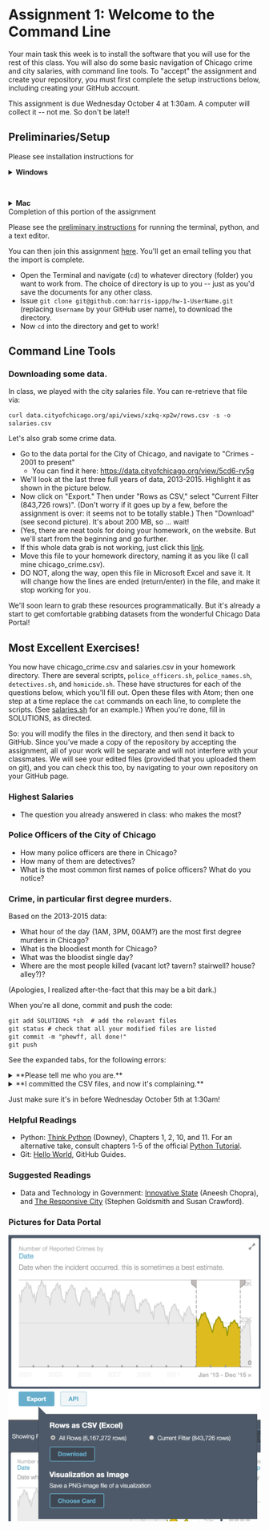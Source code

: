 # Assignment 1: Welcome to the Command Line   

Your main task this week is to install the software that you will use for the rest of this class.
You will also do some basic navigation of Chicago crime and city salaries, with command line tools.
To "accept" the assignment and create your repository,
  you must first complete the setup instructions below,
  including creating your GitHub account.

This assignment is due Wednesday October 4 at 1:30am.
A computer will collect it -- not me.  So don't be late!!

## Preliminaries/Setup

Please see installation instructions for
&nbsp;<details><summary>**Windows**</summary>
   # Installing Cygwin 
   
   Please do this before the first class.
   
   * Go to https://cygwin.com/install.html
   * Download the 64-bit version ([setup-x86_64.exe](https://cygwin.com/setup-x86_64.exe)) and open it.
   * Click through the first setup window (Cygwin Setup).
   * "Choose Installation Type" → "Install from Internet."
   * "Choose Installation Directory" → whatever you'd like, but the default (C:\cygwin64) is good.
   * "Select Local Package Directory" → again, whatever you'd like, but the Downloads default  is good.
   * "Select Connection Type" → "Direct Connection"
   * "Choose Download Sites" → any are fine.
   * "Select packages."  Pay attention here: what you're doing is selecting the "additional prorams that you'll want!
      * search "git".  Expand "Devel" (developpper).  Click on "git: Distributed version control system", so that it says 2.8.2-1 (or so), instead of "Skip".
      * search "vim".  Expand "Editors" (text editors).  Click on "vim: Vi IMproved - enhanced vi editor\", so that it says 7.3.2181-1, instead of "Skip"
      * search "python3".  Expand "Python.  Click on "python3: Py3K language interpreter" to see version 3.2.5-4 instead of "Skip".
      * search "curl".  Expand "net".  Click on curl so that it doesn't Skip.
      * Next.
   * "Resolving Dependencies" → Next.  (i.e., leave "Select required packages (RECOMMENDED)" checked.)
   * The setup will now start "spinning."  Give it some time.
   * "Installation Status and Create Icons" → Up to you ("Finish").  I do have the icons.
   
   Bonus: if you need to install additional packages, you can just run the exact same cygwin installer, over and over again, adding the extra packages you want (e.g., curl).
   
   # Install Anaconda
   * Go to https://www.continuum.io/downloads.  Download and open the 64-bit installer.  (Don't give them your email!)
   * Setup: Next.
   * "License Agreement" → Agree to the terms and conditions.
   * "Select Installation Type" → Just Me (recommended).
   * "Choose Install Location" → Default is probably fine.  *Make a note of where it goes.*  In my case:
      * `C:\cygwin64\home\<YOUR_USER_ID>\Continuum\Anaconda3`  (`<YOUR_USER_ID>` is actually your user id, not that string.)
   * "Advanced Installation Options" → just accept. "Install."  (Let it go.)
   * Learn about Anaconda cloud only if you feel like it (no).
   * Now, open up cygwin.  You will be at /home/\<YOUR_USER_ID\>/.  Type `which python`.  It will probably _not_ be the one you just installed.
      * Using Atom, open up the file `.bashrc`, which should be in `/home/UserName/` in your cygwin directory: in my case, `C:\cygwin\home\jsaxon\.bashrc`.
      * At the end of this fille, add and save (with an appropriate substitution for the path)</br>
         `export PATH=/cygdrive/c/the/path/to/your/Continuum/Anaconda3:$PATH`
      * What is this doing?  The `.bashrc` file runs every time you open up a terminal, to initialize your environment.  We want to modify that initialization.  The `PATH` is the list of places, separated by colons, where the computer looks for programs.  Your computer may have found `python` before, if there was some copy of `python` on your machine.  But you want it to first find (and therefore _use_) this new copy from Anaconda, which has these nifty doodads that we'll use later in the course.  By running `export PATH=...`, you are updating your `PATH` accordingly.  
   * Now, when you open cygwin, you should be able to get a python prompt via `python -i` (return) (it should say "Python 3.5.2 |Anaconda 4.1.1 ..."), and a Jupyter notebook with `./Continuum/Anaconda3/Scripts/jupyter-notebook.exe` (return).
   
   # Atom Install.
   * Go to atom.io and download the Windows installer.  Launch it.  It is that simple.
   </details>
   
&nbsp;<details><summary>**Mac**</summary>
   * You will need to have a 'Terminal' set up on your computer.  If you're running a Mac, it _is_ installed.  Just Spotlight search for 'Terminal.'  
   * Download the Python 3.5, 64-bit [Anaconda](https://www.continuum.io/downloads) (Graphical Installer is easier), and install it on your computer.  (It may ask for your business email -- ignore it.)  When the install is complete, if you now run your Terminal and type `python`, then hit `<Enter>`, you should get a new command prompt.  It should say `Python 3.5.2 |Anaconda...`  You can test it out (`1 + 1`, then `<Enter>`) and quit (`quit()` or `ctrl+D` on a Mac). 
     * If the installer asks whether or not it can edit your .bashrc, the answer is _yes_.
   * I encourage you to use [Atom](https://atom.io/) as a text editor for your first assignment; it provides syntax highlighting that you will find useful.  The [Download](https://atom.io/) and installation should be trivial.  If you want, you can delete it when you're done.
     * As an alternative, you may sometimes wantto use Jupyter notebooks or Spyder.  Both of these come with your Anaconda installation.
     * Atom requires OS X 10.8 or later.  For 10.6 or 10.7, try Sublime or TextWrangler ([4.5.12](http://www.barebones.com/support/textwrangler/updates.html)).
   * Create a [student GitHub account](https://education.github.com/pack), or just a standard GitHub account.  You will use this account to push (submit) all of your work.  Download and install [git](https://git-scm.com/downloads).
     * If your OS is more than five years old (10.7 or 10.8), you may need to get your git from [Sourceforge](https://sourceforge.net/p/git-osx-installer/activity/?page=0&limit=100#57cc86a334309d5c609e9fc8); search for version git-2.3.5-intel-universal-snow-leopard.dmg.  If you did the Window Cygwin setup, it should have included git.
   * Finally, to make submission easier, you should "create an ssh key" key for your GitHub account.
     This is just the way that the git encrypts communication (lets you download files);
       `ssh` (secure shell) is the standard way that we make secure connections from the command line.
     Follow GithHub's instructions to 
      1. [generate a new ssh key](https://help.github.com/articles/generating-a-new-ssh-key-and-adding-it-to-the-ssh-agent/#platform-mac)
         * If you have trouble creating the passphrase when the time comes ... don't (just leave it blank/hit return).  By providing the `id_rsa.pub` to GitHub, you're permanently telling it the call and response (Marco/Polo) so that it knows your computer is _you_.  This last piece is not a prerequisite for starting on Monday, but _will_ be necessary, for downloading and starting your homework.
      2. [add it to your GitHub account](https://help.github.com/articles/adding-a-new-ssh-key-to-your-github-account/#platform-mac).
         * If `pbcopy` doesn't work, the piece that you'll paste into the GitHub site, is the output of `cat ~/.ssh/id_rsa.pub`.
   </details>
Completion of this portion of the assignment 

Please see the [preliminary instructions](preliminaries.md) for running the terminal, python, and a text editor.

You can then join this assignment [here](https://classroom.github.com/assignment-invitations/8cfa1521ab98e0dfb7341771721f793b).  You'll get an email telling you that the import is complete.
* Open the Terminal and navigate (`cd`) to whatever directory (folder) you want to work from.  The choice of directory is up to you -- just as you'd save the documents for any other class.
* Issue ```git clone git@github.com:harris-ippp/hw-1-UserName.git``` (replacing `Username` by your GitHub user name), to download the directory.
* Now `cd` into the directory and get to work!

## Command Line Tools

### Downloading some data.

In class, we played with the city salaries file.  You can re-retrieve that file via:

```
curl data.cityofchicago.org/api/views/xzkq-xp2w/rows.csv -s -o salaries.csv
```

Let's also grab some crime data.

* Go to the data portal for the City of Chicago, and navigate to "Crimes - 2001 to present"
  * You can find it here: https://data.cityofchicago.org/view/5cd6-ry5g
* We'll look at the last three full years of data, 2013-2015.  Highlight it as shown in the picture below.
* Now click on "Export." Then under "Rows as CSV," select "Current Filter (843,726 rows)".  (Don't worry if it goes up by a few, before the assignment is over: it seems not to be totally stable.)  Then "Download" (see second picture).  It's about 200 MB, so ... wait!
* (Yes, there are neat tools for doing your homework, on the website.  But we'll start from the beginning and go further.
* If this whole data grab is not working, just click this [link](https://data.cityofchicago.org/api/views/6zsd-86xi/rows.csv?accessType=DOWNLOAD&bom=true&query=select+*+where+%60date%60+%3E%3D+%272013-01-01T00%3A00%3A00%27+AND+%60date%60+%3C+%272016-01-01T00%3A00%3A00%27).
* Move this file to your homework directory, naming it as you like (I call mine chicago_crime.csv).
* DO NOT, along the way, open this file in Microsoft Excel and save it.  It will change how the lines are ended (return/enter) in the file, and make it stop working for you.

We'll soon learn to grab these resources programmatically.  But it's already a start to get comfortable grabbing datasets from the wonderful Chicago Data Portal!

## Most Excellent Exercises!

You now have chicago_crime.csv and salaries.csv in your homework directory.  There are several scripts, `police_officers.sh`, `police_names.sh`, `detectives.sh`, and `homicide.sh`.  These have structures for each of the questions below, which you'll fill out.  Open these files with Atom; then one step at a time replace the `cat` commands on each line, to complete the scripts.  (See [salaries.sh](https://github.com/harris-ippp/01-welcome/blob/master/salaries.sh) for an example.)  When you're done, fill in SOLUTIONS, as directed.  

So: you will modify the files in the directory, and then send it back to GitHub.  Since you've made a copy of the repository by accepting the assignment, all of your work will be separate and will not interfere with your classmates.  We will see your edited files (provided that you uploaded them on git), and you can check this too, by navigating to your own repository on your GitHub page. 

### Highest Salaries

* The question you already answered in class: who makes the most?

### Police Officers of the City of Chicago

* How many police officers are there in Chicago?
* How many of them are detectives?
* What is the most common first names of police officers?  What do you notice?

### Crime, in particular first degree murders.

Based on the 2013-2015 data:

* What hour of the day (1AM, 3PM, 00AM?) are the most first degree murders in Chicago?
* What is the bloodiest month for Chicago?
* What was the bloodist single day?
* Where are the most people killed (vacant lot? tavern?  stairwell?  house?  alley?)?

(Apologies, I realized after-the-fact that this may be a bit dark.)

When you're all done, commit and push the code:
```
git add SOLUTIONS *sh  # add the relevant files
git status # check that all your modified files are listed
git commit -m "phewff, all done!"
git push
```

See the expanded tabs, for the following errors:
<details>
  <summary>**Please tell me who you are.**</summary>
  ```
*** Please tell me who you are.
Run
git config --global user.email "you@example.com"
git config --global user.name "Your Name"
```

If so, just follow its instructions -- run the two `git config` commands it suggests, substituting your name and email.
</details>

<details>
  <summary>**I committed the CSV files, and now it's complaining.**</summary>

You are getting errors like this:

```
remote: error: GH001: Large files detected. You may want to try Git Large File Storage - https://git-lfs.github.com.
remote: error: Trace: 88bd8639e80773fe30a7111ee335f48b
remote: error: See http://git.io/iEPt8g for more information.
remote: error: File crimes_chicago.csv.csv is 185.82 MB; this exceeds GitHub's file size limit of 100.00 MB
```

If you did this, you added ALL files, instead of just SOLUTIONS and the *.sh files. The CSV files (the crimes in particular) are very large, and github won't it accept files above 100 MB. The problem is that you've added it to your history. Even if you remove it at this point, git will still try to upload it, because it preserves a full history. You can remove it from the history by doing the following:

```
git filter-branch --force --index-filter 'git rm -r --cached --ignore-unmatch crimes.csv' --prune-empty --tag-name-filter cat -- --all
```

But please back up your work before doing this, it's potentially destructive. 

</details>


Just make sure it's in before Wednesday October 5th at 1:30am!

### Helpful Readings
* Python: [Think Python](http://proquestcombo.safaribooksonline.com.proxy.uchicago.edu/book/programming/python/9781449332006) (Downey), Chapters 1, 2, 10, and 11.  For an alternative take, consult chapters 1-5 of the official [Python Tutorial](https://docs.python.org/3/tutorial/index.html).
* Git: [Hello World](https://guides.github.com/activities/hello-world/), GitHub Guides.

### Suggested Readings
* Data and Technology in Government: [Innovative State](https://smile.amazon.com/Innovative-State-Aneesh-Chopra/dp/0802121349/) (Aneesh Chopra), and [The Responsive City](https://smile.amazon.com/Responsive-City-Communities-Data-Smart-Governance-ebook/dp/B00MQTIA3M/) (Stephen Goldsmith and Susan Crawford).




### Pictures for Data Portal

![Select Range](img/select_2013-2015.png)
![Export Crime](img/export_crime.png)

